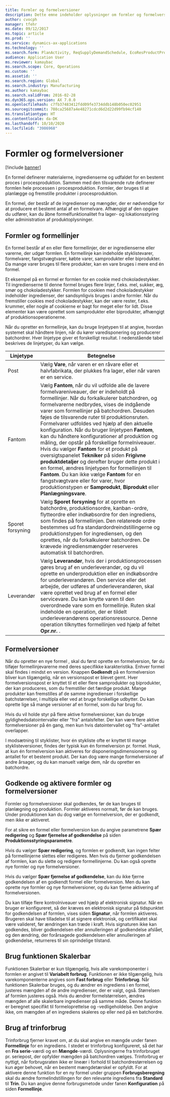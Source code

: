 ```yaml
---
title: Formler og formelversioner
description: Dette emne indeholder oplysninger om formler og formelversioner. En formel definerer materialerne, ingredienserne og udfaldet for en bestemt proces i procesproduktion. Formler, der bruges til at planlægge og fremstille produkter i procesproduktion.
author: cvocph
manager: tfehr
ms.date: 09/12/2017
ms.topic: article
ms.prod: ''
ms.service: dynamics-ax-applications
ms.technology: ''
ms.search.form: PlanActivity, ReqSupplyDemandSchedule, EcoResProductProdTypeFormulaNoActiveFormulaFormPart
audience: Application User
ms.reviewer: kamaybac
ms.search.scope: Core, Operations
ms.custom: ''
ms.assetid: ''
ms.search.region: Global
ms.search.industry: Manufacturing
ms.author: kamaybac
ms.search.validFrom: 2016-02-28
ms.dyn365.ops.version: AX 7.0.0
ms.openlocfilehash: c7fb37483412fdd09fe3734ddb148b050ec02951
ms.sourcegitcommit: 708ca25687a4e48271cdcd6d2d22d99fb94cf140
ms.translationtype: HT
ms.contentlocale: da-DK
ms.lasthandoff: 10/10/2020
ms.locfileid: "3986968"
---
```

# <a name="formulas-and-formula-versions"></a>Formler og formelversioner

[!include [banner](../includes/banner.md)]

En formel definerer materialerne, ingredienserne og udfaldet for en bestemt proces i procesproduktion. Sammen med den tilsvarende rute definerer formlen hele processen i procesproduktion. Formler, der bruges til at planlægge og fremstille produkter i procesproduktion.

En formel, der består af de ingredienser og mængder, der er nødvendige for at producere et bestemt antal af en formelvare. Afhængigt af den opgave du udfører, kan du åbne formelfunktionalitet fra lager- og lokationsstyring eller administration af produktoplysninger.

## <a name="formulas-and-formula-lines"></a>Formler og formellinjer
En formel består af en eller flere formellinjer, der er ingredienserne eller varerne, der udgør formlen. En formellinje kan indeholde styklistevarer, formelvarer, fangstvægtvarer, købte varer, samprodukter eller biprodukter. Da mange varer bruges til flere produkter, kan en vare bruges i mere end én formel.

Et eksempel på en formel er formlen for en cookie med chokoladestykker. Til ingredienserne til denne formel bruges flere linjer, f.eks. mel, sukker, æg, smør og chokoladestykker. Formlen for cookien med chokoladestykker indeholder ingredienser, der sandsynligvis bruges i andre formler. Når du fremstiller cookies med chokoladestykker, kan der være rester, f.eks. krummer, eller nogle af cookierne er bagt for meget eller for lidt. Disse elementer kan være oprettet som samprodukter eller biprodukter, afhængigt af produktionsoperationerne.

Når du opretter en formellinje, kan du bruge linjetypen til at angive, hvordan systemet skal håndtere linjen, når du kører varedisponering og producerer batchordrer. Hver linjetype giver et forskelligt resultat. I nedenstående tabel beskrives de linjetyper, du kan vælge. 

| Linjetype     | Betegnelse  |
|---------------|--------------|
| Post          | Vælg **Vare**, når varen er en råvare eller et halvfabrikata, der plukkes fra lager, eller når varen er en service. |
| Fantom       | Vælg **Fantom**, når du vil udfolde alle de lavere formelvareniveauer, der er indeholdt på formellinjer. Når du forkalkulerer batchordren, og formelvarerne nedbrydes, vises de indgående varer som formellinjer på batchordren. Desuden føjes de tilsvarende ruter til produktionsruten. Formelvarer udfoldes ved hjælp af den aktuelle konfiguration. Når du bruger linjetypen **Fantom**, kan du håndtere konfigurationer af produktion og måling, der opstår på forskellige formelniveauer. Hvis du vælger **Fantom** for et produkt på oversigtspanelet **Tekniker** på siden **Frigivne produktdetaljer** og derefter bruger dette produkt i en formel, ændres linjetypen for formellinjen til **Fantom**. Du kan ikke vælge **Fantom** for en fangstvægtvare eller for varer, hvor produktionstypen er **Samprodukt**, **Biprodukt** eller **Planlægningsvare**. |
| Sporet forsyning | Vælg **Sporet forsyning** for at oprette en batchordre, produktionsordre, kanban-ordre, flytteordre eller indkøbsordre for den ingrediens, som findes på formellinjen. Den relaterede ordre bestemmes ud fra standardordreindstillingerne og produktionstypen for ingrediensen, og den oprettes, når du forkalkulerer batchordren. De krævede ingrediensmængder reserveres automatisk til batchordren. |
| Leverandør        | Vælg **Leverandør**, hvis der i produktionsprocessen gøres brug af en underleverandør, og du vil oprette en underproduktion eller en indkøbsordre for underleverandøren. Den service eller det arbejde, der udføres af underleverandøren, skal være oprettet ved brug af en formel eller servicevare. Du kan knytte varen til den overordnede vare som en formellinje. Ruten skal indeholde en operation, der er tildelt underleverandørens operationsressource. Denne operation tilknyttes formellinjen ved hjælp af feltet **Opr.nr.** . |

## <a name="formula-versions"></a>Formelversioner
Når du opretter en nye formel , skal du først oprette en formelversion, før du tilføjer formellinjevarerne med deres specifikke karakteristika. Enhver formel skal findes i mindst en version. Knappen **Godkendt** på en formelversion bliver kun tilgængelig, når en versionspost er blevet gemt. Hver formelversionspost er knyttet til et eller flere samprodukter og biprodukter, der kan produceres, som du fremstiller det færdige produkt. Mange produkter kan fremstilles af de samme ingredienser i forskellige batchstørrelser, i multipla eller ved at bruge forskellige udbytter. Du kan oprette lige så mange versioner af en formel, som du har brug for.

Hvis du vil holde styr på flere aktive formelversioner, kan du bruge gyldighedsdatointervaller eller "fra" antalsfelter. Der kan være flere aktive formelversioner på én gang, men kun hvis datointervallet og "fra"-antallet overlapper.

I modsætning til styklister, hvor én stykliste ofte er knyttet til mange styklisteversioner, findes der typisk kun én formelversion pr. formel. Husk, at kun én formelversion kan aktiveres for disponeringsdimensionerne og antallet for et bestemt produkt. Der kan dog være mange formelversioner af andre årsager, og du kan manuelt vælge dem, når du opretter en batchordre.

## <a name="approve-and-activate-formulas-and-formula-versions"></a>Godkende og aktivere formler og formelversioner
Formler og formelversioner skal godkendes, før de kan bruges til planlægning og produktion. Formler aktiveres normalt, før de kan bruges. Under produktionen kan du dog vælge en formelversion, der er godkendt, men ikke er aktiveret.

For at sikre en formel eller formelversion kan du angive parametrene **Spær redigering** og **Spær fjernelse af godkendelse** på siden **Produktionsstyringsparametre**.

Hvis du vælger **Spær redigering**, og formlen er godkendt, kan ingen felter på formellinjerne slettes eller redigeres. Men hvis du fjerner godkendelsen af formlen, kan du slette og redigere formellinjerne. Du kan også oprette nye formler og nye formelversioner.

Hvis du vælger **Spær fjernelse af godkendelse**, kan du ikke fjerne godkendelsen af en godkendt formel eller formelversion. Men du kan oprette nye formler og nye formelversioner, og du kan fjerne aktivering af formelversionen.

Du kan tilføje flere kontrolniveauer ved hjælp af elektronisk signatur. Når en bruger er konfigureret, så der kræves en elektronisk signatur på tidspunktet for godkendelsen af formlen, vises siden **Signatur**, når formlen aktiveres. Brugeren skal have tilladelse til at signere elektronisk, og certifikatet skal være valideret, før ændringen kan træde i kraft. Hvis signaturen ikke kan godkendes, bliver godkendelsen eller annulleringen af godkendelse afslået, og den ændring, der forårsagede godkendelsen eller annulleringen af godkendelse, returneres til sin oprindelige tilstand.

## <a name="use-the-scalable-feature"></a>Brug funktionen Skalerbar
Funktionen Skalerbar er kun tilgængelig, hvis alle varekomponenter i formlen er angivet til **Variabelt forbrug**. Funktionen er ikke tilgængelig, hvis varekomponenterne angives som **Fast forbrug** eller **Trinforbrug**. Når funktionen Skalerbar bruges, og du ændrer en ingrediens i en formel, justeres mængden af de andre ingredienser, der er valgt, også. Størrelsen af formlen justeres også. Hvis du ændrer formelstørrelsen, ændres mængden af alle skalerbare ingredienser på samme måde. Denne funktion er beregnet specifikt til formeloprettelse og -vedligeholdelse. Den angive ikke, om mængden af en ingrediens skaleres op eller ned på en batchordre.

## <a name="use-step-consumption"></a>Brug af trinforbrug
Trinforbrug fjerner kravet om, at du skal angive en mængde under fanen **Formellinje** for en ingrediens. I stedet er trinforbrug konfigureret, så det har en **Fra serie**-værdi og en **Mængde**-værdi. Oplysningerne fra trinforbruget pr. seriepost, der opfylder mængden på batchordren vælges. Trinforbrug er nyttigt, når forbrugsraten ikke er lineær i forhold til batchordrestørrelsen og kun øger behovet, når en bestemt mængdetærskel er opfyldt. For at aktivere denne funktion for en ny formel under gruppen **Forbrugsberegning** skal du ændre formelindstillingen for den relevante ingrediens fra **Standard** til **Trin**. Du kan angive denne forbrugsmetode under fanen **Konfiguration** på siden **Formellinje**.
